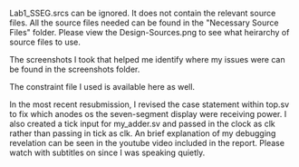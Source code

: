 Lab1_SSEG.srcs can be ignored. It does not contain the relevant source files. All the source files needed can be found in the "Necessary Source Files" folder. Please view the Design-Sources.png to see what heirarchy of source files to use.

The screenshots I took that helped me identify where my issues were can be found in the screenshots folder.

The constraint file I used is available here as well.

In the most recent resubmission, I revised the case statement within top.sv to fix which anodes os the seven-segment display were receiving power. I also created a tick input for my_adder.sv and passed in the clock as clk rather than passing in tick as clk. An brief explanation of my debugging revelation can be seen in the youtube video included in the report. Please watch with subtitles on since I was speaking quietly.
